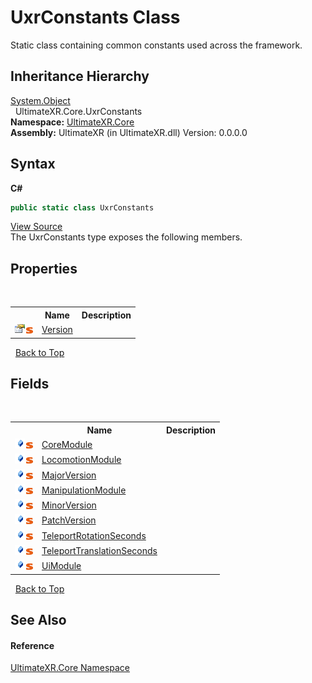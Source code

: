 # UxrConstants Class
 

Static class containing common constants used across the framework.


## Inheritance Hierarchy
<a href="https://docs.microsoft.com/dotnet/api/system.object" target="_blank" rel="noopener noreferrer">System.Object</a><br />&nbsp;&nbsp;UltimateXR.Core.UxrConstants<br />
**Namespace:**&nbsp;<a href="N_UltimateXR_Core">UltimateXR.Core</a><br />**Assembly:**&nbsp;UltimateXR (in UltimateXR.dll) Version: 0.0.0.0

## Syntax

**C#**<br />
``` C#
public static class UxrConstants
```

<a href="UltimateXR/Scripts/Core/UxrConstants.cs" rel="noopener noreferrer" title="View the source code">View Source</a><br />
The UxrConstants type exposes the following members.


## Properties
&nbsp;<table><tr><th></th><th>Name</th><th>Description</th></tr><tr><td>![Public property](media/pubproperty.gif "Public property")![Static member](media/static.gif "Static member")</td><td><a href="P_UltimateXR_Core_UxrConstants_Version">Version</a></td><td /></tr></table>&nbsp;
<a href="#uxrconstants-class">Back to Top</a>

## Fields
&nbsp;<table><tr><th></th><th>Name</th><th>Description</th></tr><tr><td>![Public field](media/pubfield.gif "Public field")![Static member](media/static.gif "Static member")</td><td><a href="F_UltimateXR_Core_UxrConstants_CoreModule">CoreModule</a></td><td /></tr><tr><td>![Public field](media/pubfield.gif "Public field")![Static member](media/static.gif "Static member")</td><td><a href="F_UltimateXR_Core_UxrConstants_LocomotionModule">LocomotionModule</a></td><td /></tr><tr><td>![Public field](media/pubfield.gif "Public field")![Static member](media/static.gif "Static member")</td><td><a href="F_UltimateXR_Core_UxrConstants_MajorVersion">MajorVersion</a></td><td /></tr><tr><td>![Public field](media/pubfield.gif "Public field")![Static member](media/static.gif "Static member")</td><td><a href="F_UltimateXR_Core_UxrConstants_ManipulationModule">ManipulationModule</a></td><td /></tr><tr><td>![Public field](media/pubfield.gif "Public field")![Static member](media/static.gif "Static member")</td><td><a href="F_UltimateXR_Core_UxrConstants_MinorVersion">MinorVersion</a></td><td /></tr><tr><td>![Public field](media/pubfield.gif "Public field")![Static member](media/static.gif "Static member")</td><td><a href="F_UltimateXR_Core_UxrConstants_PatchVersion">PatchVersion</a></td><td /></tr><tr><td>![Public field](media/pubfield.gif "Public field")![Static member](media/static.gif "Static member")</td><td><a href="F_UltimateXR_Core_UxrConstants_TeleportRotationSeconds">TeleportRotationSeconds</a></td><td /></tr><tr><td>![Public field](media/pubfield.gif "Public field")![Static member](media/static.gif "Static member")</td><td><a href="F_UltimateXR_Core_UxrConstants_TeleportTranslationSeconds">TeleportTranslationSeconds</a></td><td /></tr><tr><td>![Public field](media/pubfield.gif "Public field")![Static member](media/static.gif "Static member")</td><td><a href="F_UltimateXR_Core_UxrConstants_UiModule">UiModule</a></td><td /></tr></table>&nbsp;
<a href="#uxrconstants-class">Back to Top</a>

## See Also


#### Reference
<a href="N_UltimateXR_Core">UltimateXR.Core Namespace</a><br />